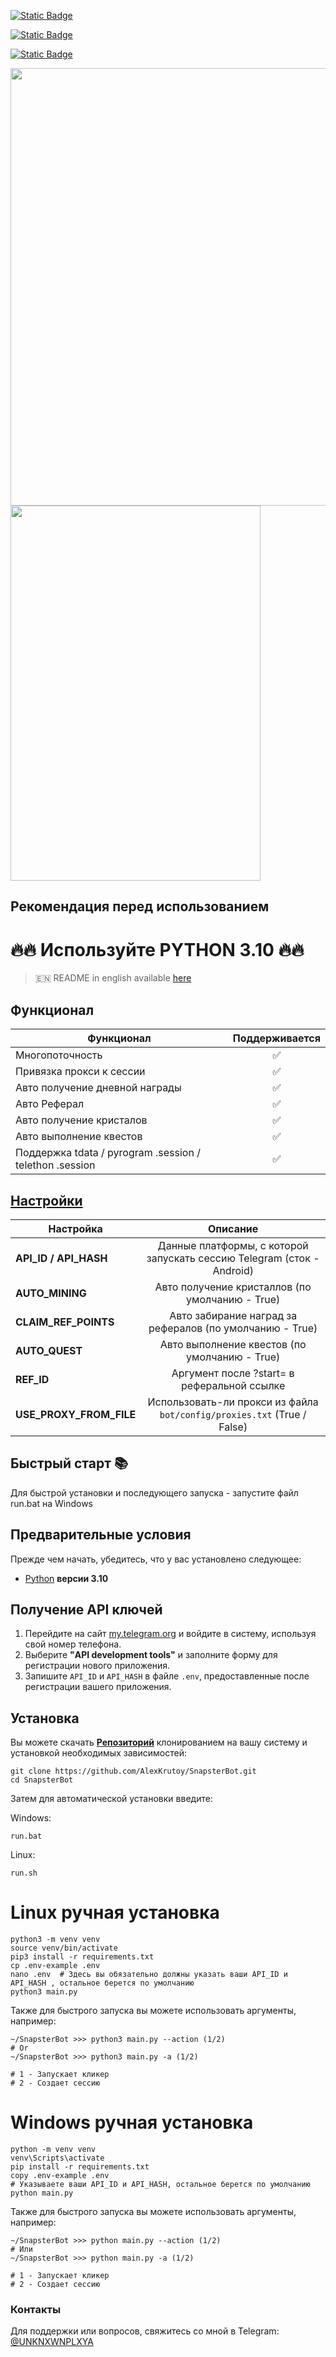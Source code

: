 [![Static Badge](https://img.shields.io/badge/Telegram-Channel-Link?style=for-the-badge&logo=Telegram&logoColor=white&logoSize=auto&color=blue)](https://t.me/hidden_coding)

[![Static Badge](https://img.shields.io/badge/Telegram-Chat-yes?style=for-the-badge&logo=Telegram&logoColor=white&logoSize=auto&color=blue)](https://t.me/hidden_codding_chat)

[![Static Badge](https://img.shields.io/badge/Telegram-Bot%20Link-Link?style=for-the-badge&logo=Telegram&logoColor=white&logoSize=auto&color=blue)](https://t.me/snapster_bot?start=737844465)

<img src="https://github.com/AlexKrutoy/SnapsterBot/assets/65369825/eff36f1a-d162-4bf9-9599-56748480f957" width="800" height="700"/>

<img src="https://github.com/AlexKrutoy/SnapsterBot/assets/65369825/0c1233f4-0ad2-48f6-9feb-51826aaea194" width="400" height="600"/>

## Рекомендация перед использованием

# 🔥🔥 Используйте PYTHON 3.10 🔥🔥

> 🇪🇳 README in english available [here](README.md)

## Функционал  
| Функционал                                              | Поддерживается |
|---------------------------------------------------------|:--------------:|
| Многопоточность                                         |       ✅        |
| Привязка прокси к сессии                                |       ✅        |
| Авто получение дневной награды                          |       ✅        |
| Авто Реферал                                            |       ✅        |
| Авто получение кристалов                                |       ✅        |
| Авто выполнение квестов                                 |       ✅        | 
| Поддержка tdata / pyrogram .session / telethon .session |       ✅        |


## [Настройки](https://github.com/AlexKrutoy/SnapsterBot/blob/main/.env-example/)
| Настройка               |                                Описание                                 |
|-------------------------|:-----------------------------------------------------------------------:|
| **API_ID / API_HASH**   | Данные платформы, с которой запускать сессию Telegram (сток - Android)  |
| **AUTO_MINING**         |             Авто получение кристаллов (по умолчанию - True)             |
| **CLAIM_REF_POINTS**    |        Авто забирание наград за рефералов (по умолчанию - True)         |
| **AUTO_QUEST**          |              Авто выполнение квестов (по умолчанию - True)              |
| **REF_ID**              |               Аргумент после ?start= в реферальной ссылке               |
| **USE_PROXY_FROM_FILE** | Использовать-ли прокси из файла `bot/config/proxies.txt` (True / False) |

## Быстрый старт 📚

Для быстрой установки и последующего запуска - запустите файл run.bat на Windows

## Предварительные условия
Прежде чем начать, убедитесь, что у вас установлено следующее:
- [Python](https://www.python.org/downloads/) **версии 3.10**

## Получение API ключей
1. Перейдите на сайт [my.telegram.org](https://my.telegram.org) и войдите в систему, используя свой номер телефона.
2. Выберите **"API development tools"** и заполните форму для регистрации нового приложения.
3. Запишите `API_ID` и `API_HASH` в файле `.env`, предоставленные после регистрации вашего приложения.

## Установка
Вы можете скачать [**Репозиторий**](https://github.com/AlexKrutoy/SnapsterBot) клонированием на вашу систему и установкой необходимых зависимостей:
```shell
git clone https://github.com/AlexKrutoy/SnapsterBot.git
cd SnapsterBot
```

Затем для автоматической установки введите:

Windows:
```shell
run.bat
```

Linux:
```shell
run.sh
```

# Linux ручная установка
```shell
python3 -m venv venv
source venv/bin/activate
pip3 install -r requirements.txt
cp .env-example .env
nano .env  # Здесь вы обязательно должны указать ваши API_ID и API_HASH , остальное берется по умолчанию
python3 main.py
```

Также для быстрого запуска вы можете использовать аргументы, например:
```shell
~/SnapsterBot >>> python3 main.py --action (1/2)
# Or
~/SnapsterBot >>> python3 main.py -a (1/2)

# 1 - Запускает кликер
# 2 - Создает сессию
```


# Windows ручная установка
```shell
python -m venv venv
venv\Scripts\activate
pip install -r requirements.txt
copy .env-example .env
# Указываете ваши API_ID и API_HASH, остальное берется по умолчанию
python main.py
```

Также для быстрого запуска вы можете использовать аргументы, например:
```shell
~/SnapsterBot >>> python main.py --action (1/2)
# Или
~/SnapsterBot >>> python main.py -a (1/2)

# 1 - Запускает кликер
# 2 - Создает сессию
```




### Контакты

Для поддержки или вопросов, свяжитесь со мной в Telegram: [@UNKNXWNPLXYA](https://t.me/UNKNXWNPLXYA)
